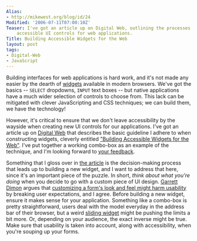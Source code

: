 ```yaml
---
Alias:
- http://mikewest.org/blog/id/24
Modified: '2006-07-11T07:00:10Z'
Teaser: I've got an article up on Digital Web, outlining the processes I use to build
    accessible UI controls for web applications.
Title: Building Accessible Widgets for the Web
layout: post
tags:
- Digital-Web
- JavaScript
---
```

Building interfaces for web applications is hard work, and it's not made any easier by the dearth of [widgets][] available in modern browsers.  We've got the basics -- `SELECT` dropdowns, `INPUT` text boxes -- but native applications have a much wider selection of controls to choose from.  This lack can be mitigated with clever JavaScripting and CSS techniques; we can build them, we have the technology!

However, it's critical to ensure that we don't leave accessibility by the wayside when creating new UI controls for our applications.  I've got an article up on [Digital Web][digitalweb] that describes the basic guideline I adhere to when constructing widgets, cleverly entitled ["Building Accessible Widgets for the Web"][article].  I've put together a working combo-box as an example of the technique, and I'm looking forward to [your feedback][comment].

Something that I gloss over in [the article][article] is the decision-making process that leads up to building a new widget, and I want to address that here, since it's an important piece of the puzzle.  In short, _think about what you're doing_ when you decide to go with a custom piece of UI design.  [Garrett Dimon][garrett] argues that [customizing a form's look and feel might harm usability][custom_forms] by breaking user expectations, and I agree.  Before building a new widget, ensure it makes sense for your application.  Something like a combo-box is pretty straightforward, users deal with the model everyday in the address bar of their browser, but a weird [sliding widget][slider] might be pushing the limits a bit more.  Or, depending on your audience, the exact inverse might be true.  Make sure that usability is taken into account, along with accessibility, when you're souping up your forms.

[widgets]: http://en.wikipedia.org/wiki/Widget_%28computing%29 "Wikipedia: 'Widgets'"
[digitalweb]: http://digital-web.com/ "Digital Web Magazine: The web professional's online magazine of choice"
[article]: http://digital-web.com/articles/building_accessible_widgets_for_the_web/ "Digital Web Magazine: 'Building Accessible Widgets for the Web'"
[garrett]: http://www.garrettdimon.com/archives/front-end-architecture-browsers
[custom_forms]: http://www.garrettdimon.com/archives/front-end-architecture-browsers "Garrett Dimon: 'Front-End Architecture: Browsers'"
[slider]: http://mikewest.org/archive/slidable-select-widgets-explained "Mike West: 'Slidable Select Widgets Explained'"
[comment]: http://digital-web.com/articles/building_accessible_widgets_for_the_web/comments/ "Comment on the article"